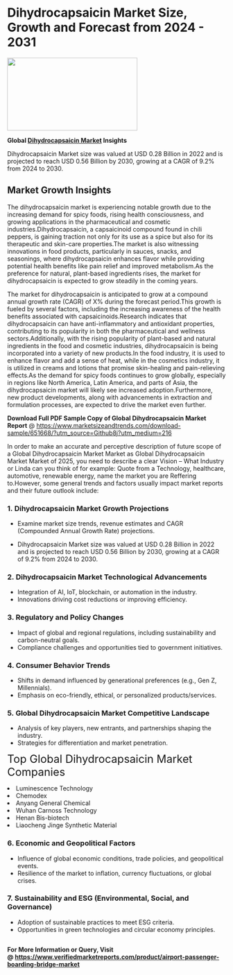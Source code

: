 <H1>Dihydrocapsaicin Market Size, Growth and Forecast from 2024 - 2031</H1><img class="aligncenter size-medium wp-image-584254" src="https://thirdeyenews.in/wp-content/uploads/2024/09/Global-Market-Research-300x168.jpeg" alt="" width="300" height="168" /><p><strong>Global&nbsp;<a href="https://www.marketsizeandtrends.com/download-sample/651668/?utm_source=Github8j?utm_medium=216">Dihydrocapsaicin Market</a> Insights</strong></p><p>Dihydrocapsaicin Market size was valued at USD 0.28 Billion in 2022 and is projected to reach USD 0.56 Billion by 2030, growing at a CAGR of 9.2% from 2024 to 2030.</p><p><h2>Market Growth Insights</h2> <p>The dihydrocapsaicin market is experiencing notable growth due to the increasing demand for spicy foods, rising health consciousness, and growing applications in the pharmaceutical and cosmetic industries.Dihydrocapsaicin, a capsaicinoid compound found in chili peppers, is gaining traction not only for its use as a spice but also for its therapeutic and skin-care properties.The market is also witnessing innovations in food products, particularly in sauces, snacks, and seasonings, where dihydrocapsaicin enhances flavor while providing potential health benefits like pain relief and improved metabolism.As the preference for natural, plant-based ingredients rises, the market for dihydrocapsaicin is expected to grow steadily in the coming years.</p> <p>The market for dihydrocapsaicin is anticipated to grow at a compound annual growth rate (CAGR) of X% during the forecast period.This growth is fueled by several factors, including the increasing awareness of the health benefits associated with capsaicinoids.Research indicates that dihydrocapsaicin can have anti-inflammatory and antioxidant properties, contributing to its popularity in both the pharmaceutical and wellness sectors.Additionally, with the rising popularity of plant-based and natural ingredients in the food and cosmetic industries, dihydrocapsaicin is being incorporated into a variety of new products.In the food industry, it is used to enhance flavor and add a sense of heat, while in the cosmetics industry, it is utilized in creams and lotions that promise skin-healing and pain-relieving effects.As the demand for spicy foods continues to grow globally, especially in regions like North America, Latin America, and parts of Asia, the dihydrocapsaicin market will likely see increased adoption.Furthermore, new product developments, along with advancements in extraction and formulation processes, are expected to drive the market even further.</p><p><span class=""><strong>Download Full PDF Sample Copy of Global Dihydrocapsaicin Market Report</strong> @ <a href="https://www.marketsizeandtrends.com/download-sample/651668/?utm_source=Github8j?utm_medium=216" target="_blank">https://www.marketsizeandtrends.com/download-sample/651668/?utm_source=Github8j?utm_medium=216</a></span></p><p>In order to make an accurate and perceptive description of future scope of a Global&nbsp;Dihydrocapsaicin Market Market as Global&nbsp;Dihydrocapsaicin Market Market of 2025, you need to describe a clear Vision &ndash; What Industry or Linda can you think of for example: Quote from a Technology, healthcare, automotive, renewable energy, name the market you are Reffering to.However, some general trends and factors usually impact market reports and their future outlook include:</p><h3>1.&nbsp;<strong>Dihydrocapsaicin Market Growth Projections</strong></h3><ul><li>Examine market size trends, revenue estimates and CAGR (Compounded Annual Growth Rate) projections.</li><li><p>Dihydrocapsaicin Market size was valued at USD 0.28 Billion in 2022 and is projected to reach USD 0.56 Billion by 2030, growing at a CAGR of 9.2% from 2024 to 2030.</p></li></ul><h3>2.&nbsp;<strong>Dihydrocapsaicin Market Technological Advancements</strong></h3><ul><li>Integration of AI, IoT, blockchain, or automation in the industry.</li><li>Innovations driving cost reductions or improving efficiency.</li></ul><h3>3.&nbsp;<strong>Regulatory and Policy Changes</strong></h3><ul><li>Impact of global and regional regulations, including sustainability and carbon-neutral goals.</li><li>Compliance challenges and opportunities tied to government initiatives.</li></ul><h3>4.&nbsp;<strong>Consumer Behavior Trends</strong></h3><ul><li>Shifts in demand influenced by generational preferences (e.g., Gen Z, Millennials).</li><li>Emphasis on eco-friendly, ethical, or personalized products/services.</li></ul><h3>5.&nbsp;<strong>Global Dihydrocapsaicin Market Competitive Landscape</strong></h3><ul><li>Analysis of key players, new entrants, and partnerships shaping the industry.</li><li>Strategies for differentiation and market penetration.</li></ul><p data-pm-slice="1 1 []"><span style="color: inherit; font-family: inherit; font-size: 25px;">Top Global Dihydrocapsaicin Market Companies</span></p><div class="" data-test-id=""><p><li>Luminescence Technology</li><li> Chemodex</li><li> Anyang General Chemical</li><li> Wuhan Carnoss Technology</li><li> Henan Bis-biotech</li><li> Liaocheng Jinge Synthetic Material</li></p></div><h3>6.&nbsp;<strong>Economic and Geopolitical Factors</strong></h3><ul><li>Influence of global economic conditions, trade policies, and geopolitical events.</li><li>Resilience of the market to inflation, currency fluctuations, or global crises.</li></ul><h3>7.&nbsp;<strong>Sustainability and ESG (Environmental, Social, and Governance)</strong></h3><ul><li>Adoption of sustainable practices to meet ESG criteria.</li><li>Opportunities in green technologies and circular economy principles.</li></ul><h2><strong style="font-size: 14px;">For More Information or Query, Visit @&nbsp;</strong><a style="background-color: #ffffff; font-size: 14px;" href="https://www.marketsizeandtrends.com/report/dihydrocapsaicin-market/" target="_blank">https://www.verifiedmarketreports.com/product/airport-passenger-boarding-bridge-market</a></h2>